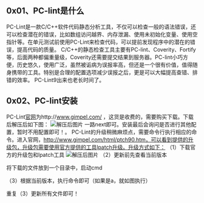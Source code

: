 
## 0x01、PC-lint是什么
PC-Lint是一款C/C++软件代码静态分析工具，不仅可以检查一般的语法错误，还可以检查潜在的错误，比如数组访问越界、内存泄漏、使用未初始化变量、使用空指针等。在单元测试前使用PC-Lint来检查代码，可以提前发现程序中的潜在的错误，提高代码的质量。
C/C++的静态检查工具主要有PC-lint、Coverity、Fortify等，后面两种都偏重量级，Coverity还需要提交结果到服务器。PC-lint小巧方便，历史悠久，使用广泛，虽然被诟病为误报率高，但还是一个很有价值，值得随身携带的工具。特别是合理的配置选项减少误报之后，更是可以大幅提高查错、排错的效率。
PC-Lint9出来也老长时间了。
## 0x02、PC-lint安装
PC-Lint[官网](http://www.gimpel.com/)为http://www.gimpel.com/ ，这货是收费的，需要购买下载。下载后解压后如下图：
![解压后图片](https://github.com/ZCShou/Docs/tree/master/images/PC-lint/files.png) 
一路next即可。安装最后会询问是否进行其他配置，暂时不用配置即可！。
PC-Lint的升级稍微麻烦点，需要命令行执行相应的命令。进入官网，http://www.gimpel.com/html/ptch90.htm，可以看到提供的升级包，升级包需要使用官方提供的工具lpatch升级。升级方式如下：
（1）下载官方的升级包和lpatch工具
![解压后图片](https://github.com/ZCShou/Docs/tree/master/images/PC-lint/updates_files.png) 
（2）更新前先查看当前版本
 
将下载的文件放到一个目录中，启动cmd
 
（3）根据当前版本，执行命令即可（如果是a，就如图执行）
 
重复（3）更新所有文件即可！
